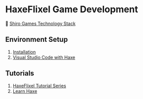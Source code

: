# HaxeFlixel Game Development

:link: [Shiro Games Technology Stack](https://haxe.org/blog/shirogames-stack/)

## Environment Setup

1. [Installation](development-docs/game-development/game-engines-and-frameworks/haxe-flixel-installation.md)
2. [Visual Studio Code with Haxe](development-docs/game-development/game-engines-and-frameworks/vscode-with-haxe.md)

## Tutorials

1. [HaxeFlixel Tutorial Series](https://www.gamefromscratch.com/page/Haxe-and-HaxeFlixel-Tutorial-Series.aspx)
2. [Learn Haxe](https://matthijskamstra.github.io/haxejs/haxe/learn-haxe.html)
